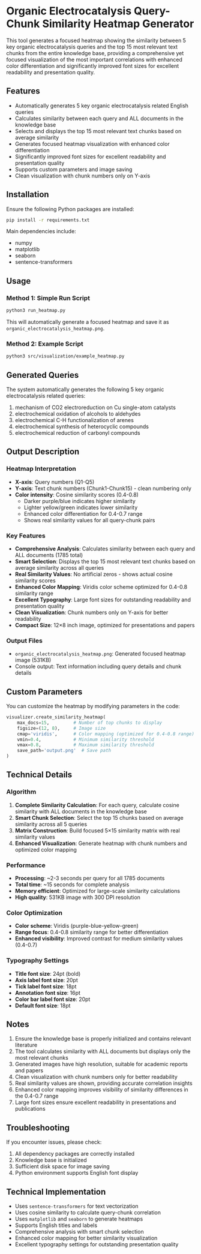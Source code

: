 # Organic Electrocatalysis Query-Chunk Similarity Heatmap Generator

This tool generates a focused heatmap showing the similarity between 5 key organic electrocatalysis queries and the top 15 most relevant text chunks from the entire knowledge base, providing a comprehensive yet focused visualization of the most important correlations with enhanced color differentiation and significantly improved font sizes for excellent readability and presentation quality.

## Features

- Automatically generates 5 key organic electrocatalysis related English queries
- Calculates similarity between each query and ALL documents in the knowledge base
- Selects and displays the top 15 most relevant text chunks based on average similarity
- Generates focused heatmap visualization with enhanced color differentiation
- Significantly improved font sizes for excellent readability and presentation quality
- Supports custom parameters and image saving
- Clean visualization with chunk numbers only on Y-axis

## Installation

Ensure the following Python packages are installed:

```bash
pip install -r requirements.txt
```

Main dependencies include:
- numpy
- matplotlib
- seaborn
- sentence-transformers

## Usage

### Method 1: Simple Run Script

```bash
python3 run_heatmap.py
```

This will automatically generate a focused heatmap and save it as `organic_electrocatalysis_heatmap.png`.

### Method 2: Example Script

```bash
python3 src/visualization/example_heatmap.py
```

## Generated Queries

The system automatically generates the following 5 key organic electrocatalysis related queries:

1. mechanism of CO2 electroreduction on Cu single-atom catalysts
2. electrochemical oxidation of alcohols to aldehydes
3. electrochemical C-H functionalization of arenes
4. electrochemical synthesis of heterocyclic compounds
5. electrochemical reduction of carbonyl compounds

## Output Description

### Heatmap Interpretation

- **X-axis**: Query numbers (Q1-Q5)
- **Y-axis**: Text chunk numbers (Chunk1-Chunk15) - clean numbering only
- **Color intensity**: Cosine similarity scores (0.4-0.8)
  - Darker purple/blue indicates higher similarity
  - Lighter yellow/green indicates lower similarity
  - Enhanced color differentiation for 0.4-0.7 range
  - Shows real similarity values for all query-chunk pairs

### Key Features

- **Comprehensive Analysis**: Calculates similarity between each query and ALL documents (1785 total)
- **Smart Selection**: Displays the top 15 most relevant text chunks based on average similarity across all queries
- **Real Similarity Values**: No artificial zeros - shows actual cosine similarity scores
- **Enhanced Color Mapping**: Viridis color scheme optimized for 0.4-0.8 similarity range
- **Excellent Typography**: Large font sizes for outstanding readability and presentation quality
- **Clean Visualization**: Chunk numbers only on Y-axis for better readability
- **Compact Size**: 12×8 inch image, optimized for presentations and papers

### Output Files

- `organic_electrocatalysis_heatmap.png`: Generated focused heatmap image (531KB)
- Console output: Text information including query details and chunk details

## Custom Parameters

You can customize the heatmap by modifying parameters in the code:

```python
visualizer.create_similarity_heatmap(
    max_docs=15,         # Number of top chunks to display
    figsize=(12, 8),     # Image size
    cmap='viridis',      # Color mapping (optimized for 0.4-0.8 range)
    vmin=0.4,            # Minimum similarity threshold
    vmax=0.8,            # Maximum similarity threshold
    save_path='output.png'  # Save path
)
```

## Technical Details

### Algorithm
1. **Complete Similarity Calculation**: For each query, calculate cosine similarity with ALL documents in the knowledge base
2. **Smart Chunk Selection**: Select the top 15 chunks based on average similarity across all 5 queries
3. **Matrix Construction**: Build focused 5×15 similarity matrix with real similarity values
4. **Enhanced Visualization**: Generate heatmap with chunk numbers and optimized color mapping

### Performance
- **Processing**: ~2-3 seconds per query for all 1785 documents
- **Total time**: ~15 seconds for complete analysis
- **Memory efficient**: Optimized for large-scale similarity calculations
- **High quality**: 531KB image with 300 DPI resolution

### Color Optimization
- **Color scheme**: Viridis (purple-blue-yellow-green)
- **Range focus**: 0.4-0.8 similarity range for better differentiation
- **Enhanced visibility**: Improved contrast for medium similarity values (0.4-0.7)

### Typography Settings
- **Title font size**: 24pt (bold)
- **Axis label font size**: 20pt
- **Tick label font size**: 18pt
- **Annotation font size**: 16pt
- **Color bar label font size**: 20pt
- **Default font size**: 18pt

## Notes

1. Ensure the knowledge base is properly initialized and contains relevant literature
2. The tool calculates similarity with ALL documents but displays only the most relevant chunks
3. Generated images have high resolution, suitable for academic reports and papers
4. Clean visualization with chunk numbers only for better readability
5. Real similarity values are shown, providing accurate correlation insights
6. Enhanced color mapping improves visibility of similarity differences in the 0.4-0.7 range
7. Large font sizes ensure excellent readability in presentations and publications

## Troubleshooting

If you encounter issues, please check:

1. All dependency packages are correctly installed
2. Knowledge base is initialized
3. Sufficient disk space for image saving
4. Python environment supports English font display

## Technical Implementation

- Uses `sentence-transformers` for text vectorization
- Uses cosine similarity to calculate query-chunk correlation
- Uses `matplotlib` and `seaborn` to generate heatmaps
- Supports English titles and labels
- Comprehensive analysis with smart chunk selection
- Enhanced color mapping for better similarity visualization
- Excellent typography settings for outstanding presentation quality 